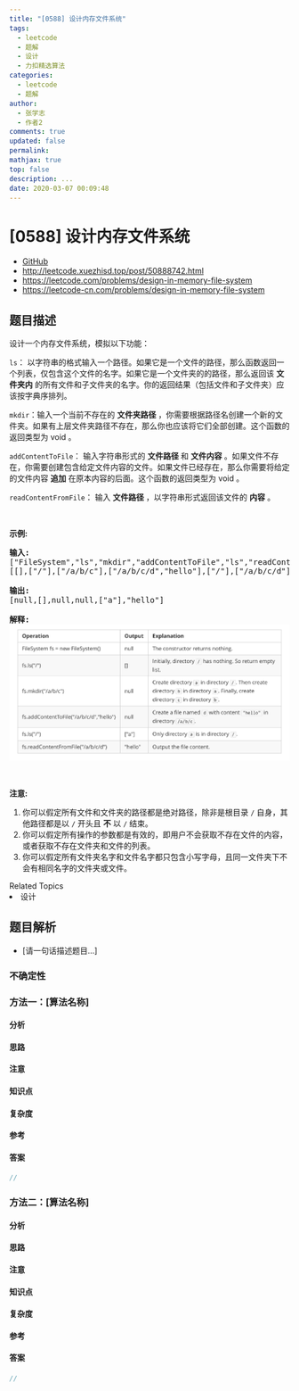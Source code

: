 ```yaml
---
title: "[0588] 设计内存文件系统"
tags:
  - leetcode
  - 题解
  - 设计
  - 力扣精选算法
categories:
  - leetcode
  - 题解
author:
  - 张学志
  - 作者2
comments: true
updated: false
permalink:
mathjax: true
top: false
description: ...
date: 2020-03-07 00:09:48
---
```



# [0588] 设计内存文件系统
* [GitHub](https://github.com/algoboy101/LeetCodeCrowdsource/tree/master/_posts/QA/%5B0588%5D%20%E8%AE%BE%E8%AE%A1%E5%86%85%E5%AD%98%E6%96%87%E4%BB%B6%E7%B3%BB%E7%BB%9F.md)
* http://leetcode.xuezhisd.top/post/50888742.html
* https://leetcode.com/problems/design-in-memory-file-system
* https://leetcode-cn.com/problems/design-in-memory-file-system


## 题目描述

<p>设计一个内存文件系统，模拟以下功能：</p>

<p><code>ls</code>： 以字符串的格式输入一个路径。如果它是一个文件的路径，那么函数返回一个列表，仅包含这个文件的名字。如果它是一个文件夹的的路径，那么返回该 <strong>文件夹内</strong>&nbsp;的所有文件和子文件夹的名字。你的返回结果（包括文件和子文件夹）应该按字典序排列。</p>

<p><code>mkdir</code>：输入一个当前不存在的&nbsp;<strong>文件夹路径</strong>&nbsp;，你需要根据路径名创建一个新的文件夹。如果有上层文件夹路径不存在，那么你也应该将它们全部创建。这个函数的返回类型为 void 。</p>

<p><code>addContentToFile</code>： 输入字符串形式的&nbsp;<strong>文件路径</strong>&nbsp;和 <strong>文件内容</strong>&nbsp;。如果文件不存在，你需要创建包含给定文件内容的文件。如果文件已经存在，那么你需要将给定的文件内容 <strong>追加</strong>&nbsp;在原本内容的后面。这个函数的返回类型为 void 。</p>

<p><code>readContentFromFile</code>： 输入 <strong>文件路径</strong>&nbsp;，以字符串形式返回该文件的&nbsp;<strong>内容</strong>&nbsp;。</p>

<p>&nbsp;</p>

<p><strong>示例:</strong></p>

<pre><strong>输入:</strong> 
[&quot;FileSystem&quot;,&quot;ls&quot;,&quot;mkdir&quot;,&quot;addContentToFile&quot;,&quot;ls&quot;,&quot;readContentFromFile&quot;]
[[],[&quot;/&quot;],[&quot;/a/b/c&quot;],[&quot;/a/b/c/d&quot;,&quot;hello&quot;],[&quot;/&quot;],[&quot;/a/b/c/d&quot;]]

<strong>输出:</strong>
[null,[],null,null,[&quot;a&quot;],&quot;hello&quot;]

<strong>解释:</strong>
<img alt="filesystem" src="https://raw.githubusercontent.com/algoboy101/LeetCodeCrowdsource/master/imgs/filesystem.png" style="width: 640px;">
</pre>

<p>&nbsp;</p>

<p><strong>注意:</strong></p>

<ol>
	<li>你可以假定所有文件和文件夹的路径都是绝对路径，除非是根目录&nbsp;<code>/</code>&nbsp;自身，其他路径都是以&nbsp;<code>/</code>&nbsp;开头且 <strong>不</strong> 以&nbsp;<code>/</code>&nbsp;结束。</li>
	<li>你可以假定所有操作的参数都是有效的，即用户不会获取不存在文件的内容，或者获取不存在文件夹和文件的列表。</li>
	<li>你可以假定所有文件夹名字和文件名字都只包含小写字母，且同一文件夹下不会有相同名字的文件夹或文件。</li>
</ol>
<div><div>Related Topics</div><div><li>设计</li></div></div>


## 题目解析
* [请一句话描述题目...]

### 不确定性


### 方法一：[算法名称]

#### 分析

#### 思路

#### 注意

#### 知识点

#### 复杂度

#### 参考

#### 答案

```cpp
//
```


### 方法二：[算法名称]

#### 分析

#### 思路

#### 注意

#### 知识点

#### 复杂度

#### 参考

#### 答案

```cpp
//
```



